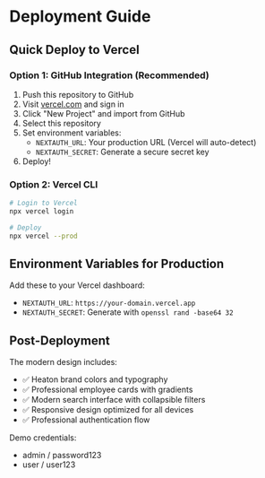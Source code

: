 # Deployment Guide

## Quick Deploy to Vercel

### Option 1: GitHub Integration (Recommended)
1. Push this repository to GitHub
2. Visit [vercel.com](https://vercel.com) and sign in
3. Click "New Project" and import from GitHub
4. Select this repository
5. Set environment variables:
   - `NEXTAUTH_URL`: Your production URL (Vercel will auto-detect)
   - `NEXTAUTH_SECRET`: Generate a secure secret key
6. Deploy!

### Option 2: Vercel CLI
```bash
# Login to Vercel
npx vercel login

# Deploy
npx vercel --prod
```

## Environment Variables for Production

Add these to your Vercel dashboard:
- `NEXTAUTH_URL`: `https://your-domain.vercel.app`
- `NEXTAUTH_SECRET`: Generate with `openssl rand -base64 32`

## Post-Deployment

The modern design includes:
- ✅ Heaton brand colors and typography
- ✅ Professional employee cards with gradients
- ✅ Modern search interface with collapsible filters
- ✅ Responsive design optimized for all devices
- ✅ Professional authentication flow

Demo credentials:
- admin / password123
- user / user123